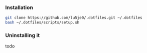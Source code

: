 ### Installation
```sh
git clone https://github.com/lu5je0/.dotfiles.git ~/.dotfiles
bash ~/.dotfiles/scripts/setup.sh
```

### Uninstalling it
todo
